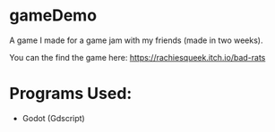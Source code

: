 # gameDemo
A game I made for a game jam with my friends (made in two weeks).

You can the find the game here:
https://rachiesqueek.itch.io/bad-rats 

# Programs Used:
- Godot (Gdscript)
